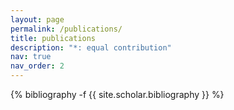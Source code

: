 ```yaml
---
layout: page
permalink: /publications/
title: publications
description: "*: equal contribution"
nav: true
nav_order: 2
---
```

<!-- _pages/publications.md -->
<div class="publications">

{% bibliography -f {{ site.scholar.bibliography }} %}

</div>
